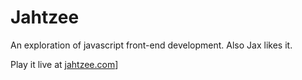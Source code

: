 Jahtzee
=======

An exploration of javascript front-end development. Also Jax likes it. 

Play it live at [jahtzee.com](http://jahtzee.com)]
